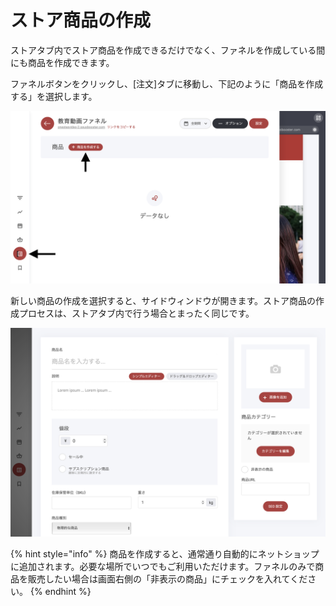 # ストア商品の作成

ストアタブ内でストア商品を作成できるだけでなく、ファネルを作成している間にも商品を作成できます。

ファネルボタンをクリックし、\[注文]タブに移動し、下記のように「商品を作成する」を選択します。

![](<../../.gitbook/assets/スクリーンショット 2024-09-03 22.53.20.png>)

新しい商品の作成を選択すると、サイドウィンドウが開きます。ストア商品の作成プロセスは、ストアタブ内で行う場合とまったく同じです。

![](<../../.gitbook/assets/スクリーンショット 2024-09-03 22.57.43.png>)

{% hint style="info" %}
商品を作成すると、通常通り自動的にネットショップに追加されます。必要な場所でいつでもご利用いただけます。ファネルのみで商品を販売したい場合は画面右側の「非表示の商品」にチェックを入れてください。
{% endhint %}
